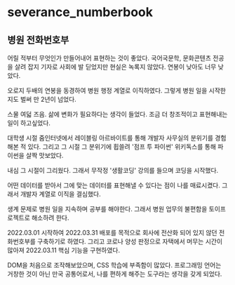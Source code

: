 # severance_numberbook

## 병원 전화번호부

어릴 적부터 무엇인가 만들어내어 표현하는 것이 좋았다.
국어국문학, 문화콘텐츠 전공을 살려 잡지 기자로 사회에 발 딛었지만 현실은 녹록지 않았다.
연봉이 낮아도 너무 낮았다.

오로지 두배의 연봉을 동경하여 병원 행정 계열로 이직하였다.
그렇게 병원 일을 시작한지도 벌써 만 2년이 넘었다.

스물 여덟 즈음. 삶에 변화가 필요하다는 생각이 들었다.
조금 더 창조적이고 표현해내는 일이 하고싶었다.

대학생 시절 줌인터넷에서 레이블링 아르바이트를 통해
개발자 사무실의 분위기를 경험해본 적 있다.
그리고 그 시절 그 분위기에 휩쓸려
'점프 투 파이썬' 위키독스를 통해 파이썬을 살짝 맛보았다.

내심 그 시절이 그리웠다. 그래서 무작정
'생활코딩' 강의를 들으며 코딩을 시작했다.

어떤 데이터를 받아서 그에 맞는 데이터를
표현해낼 수 있다는 점이 나를 매료시켰다.
그래서 개발자 계열로 이직을 결심했다.

생계 문제로 병원 일을 지속하며 공부를 해야한다.
그래서 병원 업무의 불편함을 토이프로젝트로 해소하려 한다.

2022.03.01 시작하여 2022.03.31 배포를 목적으로
회사에 전산화 되어 있지 않던 전화번호부를 구축하기로 하였다.
그리고 코로나 양성 판정으로 자택에서 머무는 시간이 많아져
2022.03.11 핵심 기능을 구현하였다.

DOM을 처음으로 조작해보았으며, CSS 학습에 부족함이 많았다.
프로그래밍 언어는 거창한 것이 아닌 만국 공통어로서,
나를 편하게 해주는 도구라는 생각을 갖게 되었다.
